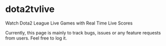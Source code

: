 # dota2tvlive
Watch Dota2 League Live Games with Real Time Live Scores

Currently, this page is mainly to track bugs, issues or any feature requests from users. Feel free to log it.
